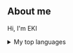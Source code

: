 ## About me ##

Hi, I'm EKI 
<details>
<summary>My top languages</summary>
| Rank | Languages |
|-----:|-----------|
|     1| Java      |
|     2| Python    |
|     3| Laravel   |
</details>
